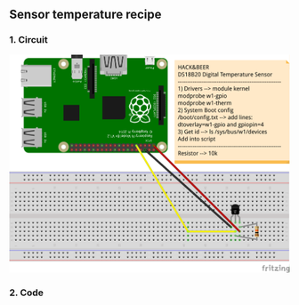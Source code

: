 ## Sensor temperature recipe 

### 1. Circuit
![alt tag](../../static/rpi_sensor_DS18B20.png)

### 2. Code



